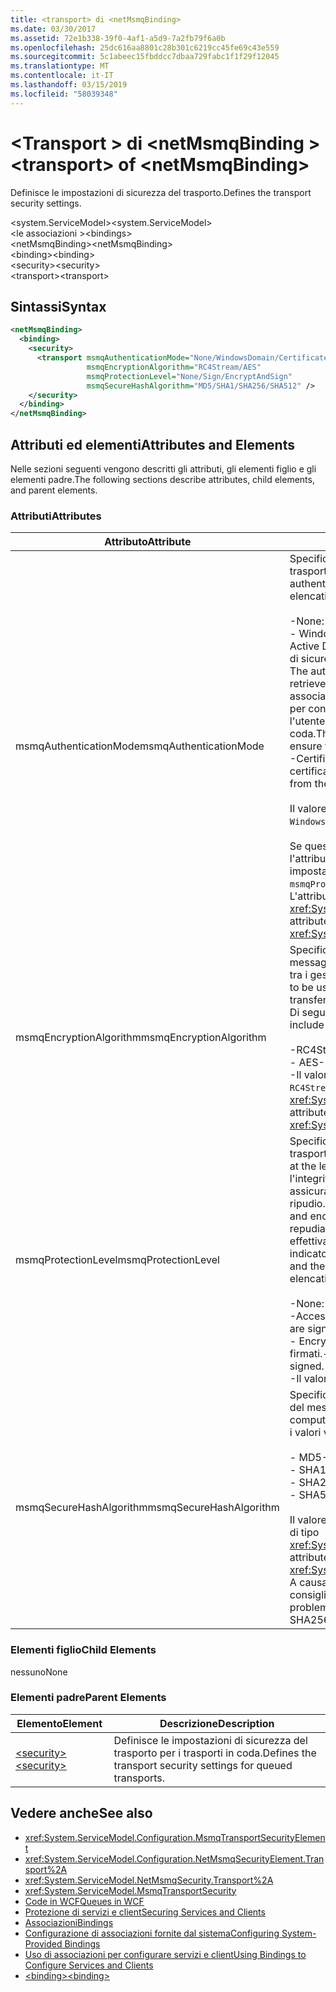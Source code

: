 ```yaml
---
title: <transport> di <netMsmqBinding>
ms.date: 03/30/2017
ms.assetid: 72e1b338-39f0-4af1-a5d9-7a2fb79f6a0b
ms.openlocfilehash: 25dc616aa8801c28b301c6219cc45fe69c43e559
ms.sourcegitcommit: 5c1abeec15fbddcc7dbaa729fabc1f1f29f12045
ms.translationtype: MT
ms.contentlocale: it-IT
ms.lasthandoff: 03/15/2019
ms.locfileid: "58039348"
---
```

# <a name="transport-of-netmsmqbinding"></a><span data-ttu-id="dec1a-102">\<Transport > di \<netMsmqBinding ></span><span class="sxs-lookup"><span data-stu-id="dec1a-102">\<transport> of \<netMsmqBinding></span></span>
<span data-ttu-id="dec1a-103">Definisce le impostazioni di sicurezza del trasporto.</span><span class="sxs-lookup"><span data-stu-id="dec1a-103">Defines the transport security settings.</span></span>  
  
 <span data-ttu-id="dec1a-104">\<system.ServiceModel></span><span class="sxs-lookup"><span data-stu-id="dec1a-104">\<system.ServiceModel></span></span>  
<span data-ttu-id="dec1a-105">\<le associazioni ></span><span class="sxs-lookup"><span data-stu-id="dec1a-105">\<bindings></span></span>  
<span data-ttu-id="dec1a-106">\<netMsmqBinding></span><span class="sxs-lookup"><span data-stu-id="dec1a-106">\<netMsmqBinding></span></span>  
<span data-ttu-id="dec1a-107">\<binding></span><span class="sxs-lookup"><span data-stu-id="dec1a-107">\<binding></span></span>  
<span data-ttu-id="dec1a-108">\<security></span><span class="sxs-lookup"><span data-stu-id="dec1a-108">\<security></span></span>  
<span data-ttu-id="dec1a-109">\<transport></span><span class="sxs-lookup"><span data-stu-id="dec1a-109">\<transport></span></span>  
  
## <a name="syntax"></a><span data-ttu-id="dec1a-110">Sintassi</span><span class="sxs-lookup"><span data-stu-id="dec1a-110">Syntax</span></span>  
  
```xml  
<netMsmqBinding>
  <binding>
    <security>
      <transport msmqAuthenticationMode="None/WindowsDomain/Certificate"
                 msmqEncryptionAlgorithm="RC4Stream/AES"
                 msmqProtectionLevel="None/Sign/EncryptAndSign"
                 msmqSecureHashAlgorithm="MD5/SHA1/SHA256/SHA512" />
    </security>
  </binding>
</netMsmqBinding>
```  
  
## <a name="attributes-and-elements"></a><span data-ttu-id="dec1a-111">Attributi ed elementi</span><span class="sxs-lookup"><span data-stu-id="dec1a-111">Attributes and Elements</span></span>  
 <span data-ttu-id="dec1a-112">Nelle sezioni seguenti vengono descritti gli attributi, gli elementi figlio e gli elementi padre.</span><span class="sxs-lookup"><span data-stu-id="dec1a-112">The following sections describe attributes, child elements, and parent elements.</span></span>  
  
### <a name="attributes"></a><span data-ttu-id="dec1a-113">Attributi</span><span class="sxs-lookup"><span data-stu-id="dec1a-113">Attributes</span></span>  
  
|<span data-ttu-id="dec1a-114">Attributo</span><span class="sxs-lookup"><span data-stu-id="dec1a-114">Attribute</span></span>|<span data-ttu-id="dec1a-115">Descrizione</span><span class="sxs-lookup"><span data-stu-id="dec1a-115">Description</span></span>|  
|---------------|-----------------|  
|<span data-ttu-id="dec1a-116">msmqAuthenticationMode</span><span class="sxs-lookup"><span data-stu-id="dec1a-116">msmqAuthenticationMode</span></span>|<span data-ttu-id="dec1a-117">Specifica come deve essere autenticato il messaggio dal trasporto MSMQ.</span><span class="sxs-lookup"><span data-stu-id="dec1a-117">Specifies how the message must be authenticated by the MSMQ transport.</span></span> <span data-ttu-id="dec1a-118">Di seguito vengono elencati i valori validi:</span><span class="sxs-lookup"><span data-stu-id="dec1a-118">Valid values include the following:</span></span><br /><br /> <span data-ttu-id="dec1a-119">-None: Nessuna autenticazione.</span><span class="sxs-lookup"><span data-stu-id="dec1a-119">-   None: No authentication.</span></span><br /><span data-ttu-id="dec1a-120">-   WindowsDomain: Il meccanismo di autenticazione Usa Active Directory per recuperare il certificato X.509 per l'ID di sicurezza associata al messaggio.</span><span class="sxs-lookup"><span data-stu-id="dec1a-120">-   WindowsDomain: The authentication mechanism uses Active Directory to retrieve the X.509 certificate for the security identifier associated with the message.</span></span> <span data-ttu-id="dec1a-121">Questo viene quindi utilizzo per controllare l'ACL della coda in modo da garantire che l'utente disponga dell'autorizzazione per scrivere sulla coda.</span><span class="sxs-lookup"><span data-stu-id="dec1a-121">This is then used to check the ACL of the queue to ensure the user has write permission for the queue.</span></span><br /><span data-ttu-id="dec1a-122">-Certificato: Il canale recupera il certificato dall'archivio certificati.</span><span class="sxs-lookup"><span data-stu-id="dec1a-122">-   Certificate: The channel retrieves the certificate from the certificate store.</span></span><br /><br /> <span data-ttu-id="dec1a-123">Il valore predefinito è `WindowsDomain`.</span><span class="sxs-lookup"><span data-stu-id="dec1a-123">The default is `WindowsDomain`.</span></span><br /><br /> <span data-ttu-id="dec1a-124">Se questo attributo viene impostato su `None`, anche l'attributo dell'attributo `msmqProtectionLevel` deve essere impostato su `None`.</span><span class="sxs-lookup"><span data-stu-id="dec1a-124">If this attribute is set to `None`, the `msmqProtectionLevel` attribute must also be set to `None`.</span></span> <span data-ttu-id="dec1a-125">L'attributo è di tipo <xref:System.ServiceModel.MsmqAuthenticationMode>.</span><span class="sxs-lookup"><span data-stu-id="dec1a-125">This attribute is of type <xref:System.ServiceModel.MsmqAuthenticationMode></span></span>|  
|<span data-ttu-id="dec1a-126">msmqEncryptionAlgorithm</span><span class="sxs-lookup"><span data-stu-id="dec1a-126">msmqEncryptionAlgorithm</span></span>|<span data-ttu-id="dec1a-127">Specifica l'algoritmo da usare per la crittografia del messaggio in transito durante il trasferimento dei messaggi tra i gestori della coda dei messaggi.</span><span class="sxs-lookup"><span data-stu-id="dec1a-127">Specifies the algorithm to be used for message encryption on the wire when transferring messages between message queue managers.</span></span> <span data-ttu-id="dec1a-128">Di seguito vengono elencati i valori validi:</span><span class="sxs-lookup"><span data-stu-id="dec1a-128">Valid values include the following:</span></span><br /><br /> <span data-ttu-id="dec1a-129">-RC4Stream</span><span class="sxs-lookup"><span data-stu-id="dec1a-129">-   RC4Stream</span></span><br /><span data-ttu-id="dec1a-130">-   AES</span><span class="sxs-lookup"><span data-stu-id="dec1a-130">-   AES</span></span><br /><span data-ttu-id="dec1a-131">-Il valore predefinito è `RC4Stream`.</span><span class="sxs-lookup"><span data-stu-id="dec1a-131">-   The default value is `RC4Stream`.</span></span> <span data-ttu-id="dec1a-132">L'attributo è di tipo <xref:System.ServiceModel.MsmqEncryptionAlgorithm>.</span><span class="sxs-lookup"><span data-stu-id="dec1a-132">This attribute is of type <xref:System.ServiceModel.MsmqEncryptionAlgorithm>.</span></span>|  
|<span data-ttu-id="dec1a-133">msmqProtectionLevel</span><span class="sxs-lookup"><span data-stu-id="dec1a-133">msmqProtectionLevel</span></span>|<span data-ttu-id="dec1a-134">Specifica il metodo di sicurezza dei messaggi al livello del trasporto MSMQ.</span><span class="sxs-lookup"><span data-stu-id="dec1a-134">Specifies the way messages are secured at the level of the MSMQ transport.</span></span> <span data-ttu-id="dec1a-135">La crittografia assicura l'integrità del messaggio, mentre la firma e la crittografa assicurano l'integrità del messaggio e il non ripudio.</span><span class="sxs-lookup"><span data-stu-id="dec1a-135">Encryption ensures message integrity, while sign and encrypt ensures both message integrity and non-repudiation.</span></span> <span data-ttu-id="dec1a-136">Ciò significa che il messaggio proviene effettivamente dal mittente e il mittente è quello indicato.</span><span class="sxs-lookup"><span data-stu-id="dec1a-136">That is, the message indeed came from the sender and the sender is who he says he is.</span></span> <span data-ttu-id="dec1a-137">Di seguito vengono elencati i valori validi:</span><span class="sxs-lookup"><span data-stu-id="dec1a-137">Valid values include the following:</span></span><br /><br /> <span data-ttu-id="dec1a-138">-None: Nessuna protezione.</span><span class="sxs-lookup"><span data-stu-id="dec1a-138">-   None: No protection.</span></span><br /><span data-ttu-id="dec1a-139">-Accesso: I messaggi vengono firmati.</span><span class="sxs-lookup"><span data-stu-id="dec1a-139">-   Sign: Messages are signed.</span></span><br /><span data-ttu-id="dec1a-140">-   EncryptAndSign: I messaggi vengono crittografati e firmati.</span><span class="sxs-lookup"><span data-stu-id="dec1a-140">-   EncryptAndSign: Messages are encrypted and signed.</span></span><br /><span data-ttu-id="dec1a-141">-Il valore predefinito è `Sign`.</span><span class="sxs-lookup"><span data-stu-id="dec1a-141">-   The default is `Sign`.</span></span>|  
|<span data-ttu-id="dec1a-142">msmqSecureHashAlgorithm</span><span class="sxs-lookup"><span data-stu-id="dec1a-142">msmqSecureHashAlgorithm</span></span>|<span data-ttu-id="dec1a-143">Specifica l'algoritmo hash da usare per il calcolo del digest del messaggio.</span><span class="sxs-lookup"><span data-stu-id="dec1a-143">Specifies the hash algorithm to be used for computing the message digest.</span></span> <span data-ttu-id="dec1a-144">Di seguito vengono elencati i valori validi:</span><span class="sxs-lookup"><span data-stu-id="dec1a-144">Valid values include the following:</span></span><br /><br /> <span data-ttu-id="dec1a-145">-   MD5</span><span class="sxs-lookup"><span data-stu-id="dec1a-145">-   MD5</span></span><br /><span data-ttu-id="dec1a-146">-   SHA1</span><span class="sxs-lookup"><span data-stu-id="dec1a-146">-   SHA1</span></span><br /><span data-ttu-id="dec1a-147">-   SHA256</span><span class="sxs-lookup"><span data-stu-id="dec1a-147">-   SHA256</span></span><br /><span data-ttu-id="dec1a-148">-   SHA512</span><span class="sxs-lookup"><span data-stu-id="dec1a-148">-   SHA512</span></span><br /><br /> <span data-ttu-id="dec1a-149">Il valore predefinito è `SHA1`.</span><span class="sxs-lookup"><span data-stu-id="dec1a-149">The default is `SHA1`.</span></span> <span data-ttu-id="dec1a-150">L'attributo è di tipo <xref:System.ServiceModel.MsmqSecureHashAlgorithm>.</span><span class="sxs-lookup"><span data-stu-id="dec1a-150">This attribute is of type <xref:System.ServiceModel.MsmqSecureHashAlgorithm>.</span></span><br><span data-ttu-id="dec1a-151">A causa di problemi di conflitto di MD5 e SHA1, Microsoft consiglia SHA256 o versione successiva.</span><span class="sxs-lookup"><span data-stu-id="dec1a-151">Due to collision problems with MD5 and SHA1, Microsoft recommends SHA256 or better.</span></span>|  
  
### <a name="child-elements"></a><span data-ttu-id="dec1a-152">Elementi figlio</span><span class="sxs-lookup"><span data-stu-id="dec1a-152">Child Elements</span></span>  
 <span data-ttu-id="dec1a-153">nessuno</span><span class="sxs-lookup"><span data-stu-id="dec1a-153">None</span></span>  
  
### <a name="parent-elements"></a><span data-ttu-id="dec1a-154">Elementi padre</span><span class="sxs-lookup"><span data-stu-id="dec1a-154">Parent Elements</span></span>  
  
|<span data-ttu-id="dec1a-155">Elemento</span><span class="sxs-lookup"><span data-stu-id="dec1a-155">Element</span></span>|<span data-ttu-id="dec1a-156">Descrizione</span><span class="sxs-lookup"><span data-stu-id="dec1a-156">Description</span></span>|  
|-------------|-----------------|  
|[<span data-ttu-id="dec1a-157">\<security></span><span class="sxs-lookup"><span data-stu-id="dec1a-157">\<security></span></span>](../../../../../docs/framework/configure-apps/file-schema/wcf/security-of-netmsmqbinding.md)|<span data-ttu-id="dec1a-158">Definisce le impostazioni di sicurezza del trasporto per i trasporti in coda.</span><span class="sxs-lookup"><span data-stu-id="dec1a-158">Defines the transport security settings for queued transports.</span></span>|  
  
## <a name="see-also"></a><span data-ttu-id="dec1a-159">Vedere anche</span><span class="sxs-lookup"><span data-stu-id="dec1a-159">See also</span></span>
- <xref:System.ServiceModel.Configuration.MsmqTransportSecurityElement>
- <xref:System.ServiceModel.Configuration.NetMsmqSecurityElement.Transport%2A>
- <xref:System.ServiceModel.NetMsmqSecurity.Transport%2A>
- <xref:System.ServiceModel.MsmqTransportSecurity>
- [<span data-ttu-id="dec1a-160">Code in WCF</span><span class="sxs-lookup"><span data-stu-id="dec1a-160">Queues in WCF</span></span>](../../../../../docs/framework/wcf/feature-details/queues-in-wcf.md)
- [<span data-ttu-id="dec1a-161">Protezione di servizi e client</span><span class="sxs-lookup"><span data-stu-id="dec1a-161">Securing Services and Clients</span></span>](../../../../../docs/framework/wcf/feature-details/securing-services-and-clients.md)
- [<span data-ttu-id="dec1a-162">Associazioni</span><span class="sxs-lookup"><span data-stu-id="dec1a-162">Bindings</span></span>](../../../../../docs/framework/wcf/bindings.md)
- [<span data-ttu-id="dec1a-163">Configurazione di associazioni fornite dal sistema</span><span class="sxs-lookup"><span data-stu-id="dec1a-163">Configuring System-Provided Bindings</span></span>](../../../../../docs/framework/wcf/feature-details/configuring-system-provided-bindings.md)
- [<span data-ttu-id="dec1a-164">Uso di associazioni per configurare servizi e client</span><span class="sxs-lookup"><span data-stu-id="dec1a-164">Using Bindings to Configure Services and Clients</span></span>](../../../../../docs/framework/wcf/using-bindings-to-configure-services-and-clients.md)
- [<span data-ttu-id="dec1a-165">\<binding></span><span class="sxs-lookup"><span data-stu-id="dec1a-165">\<binding></span></span>](../../../../../docs/framework/misc/binding.md)

